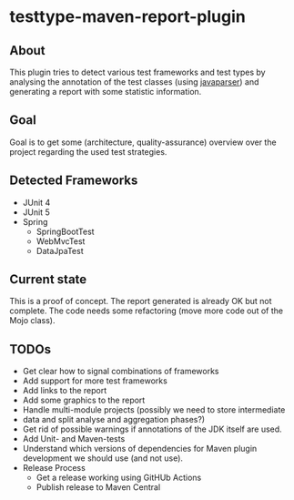 # testtype-maven-report-plugin 

## About

This plugin tries to detect various test frameworks and test types
by analysing the annotation of the test classes
(using [javaparser](https://javaparser.org/)) and
generating a report with some statistic information.

## Goal

Goal is to get some (architecture, quality-assurance) overview
over the project regarding the used test strategies.

## Detected Frameworks

* JUnit 4
* JUnit 5
* Spring
  * SpringBootTest
  * WebMvcTest
  * DataJpaTest

## Current state

This is a proof of concept. The report generated is already OK but not
complete. The code needs some refactoring (move more code out of the
Mojo class).

## TODOs

* Get clear how to signal combinations of frameworks
* Add support for more test frameworks
* Add links to the report
* Add some graphics to the report
* Handle multi-module projects (possibly we need to store intermediate
* data and split analyse and aggregation phases?)
* Get rid of possible warnings if annotations of the JDK itself are used. 
* Add Unit- and Maven-tests
* Understand which versions of dependencies for Maven plugin development
  we should use (and not use).
* Release Process
  * Get a release working using GitHUb Actions
  * Publish release to Maven Central
